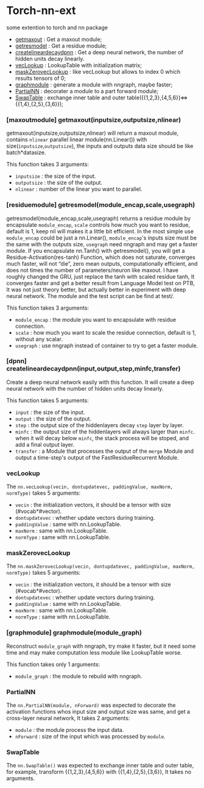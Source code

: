 # Torch-nn-ext
some extention to torch and nn package

 * [getmaxout](#getmaxout) : Get a maxout module;
 * [getresmodel](#getresmodel) : Get a residue module;
 * [createlineardecaydpnn](#createlineardecaydpnn) : Get a deep neural network, the number of hidden units decay linearly.
 * [vecLookup](#vecLookup) : LookupTable with initialization matrix;
 * [maskZerovecLookup](#maskZerovecLookup) : like vecLookup but allows to index 0 which results tensors of 0;
 * [graphmodule](#graphmodule) : generate a module with nngraph, maybe faster;
 * [PartialNN](#PartialNN) : decorater a module to a part forward module;
 * [SwapTable](#SwapTable) : exchange inner table and outer table({{1,2,3},{4,5,6}}<=>{{1,4},{2,5},{3,6}});

<a name='getmaxout'></a>
### [maxoutmodule] getmaxout(inputsize,outputsize,nlinear) ###
getmaxout(inputsize,outputsize,nlinear) will return a maxout module, contains `nlinear` parallel linear module(nn.Linear()) with size(`inputsize`,`outputsize`), the inputs and outputs data size should be like batch*datasize.

This function takes 3 arguments:
 * `inputsize` : the size of the input.
 * `outputsize` : the size of the output.
 * `nlinear` : number of the linear you want to parallel.

<a name='getresmodel'></a>
### [residuemodule] getresmodel(module_encap,scale,usegraph) ###
getresmodel(module_encap,scale,usegraph) returns a residue module by encapsulate `module_encap`, `scale` controls how much you want to residue, default is 1, keep nil will makes it a little bit efficient. In the most simple use `module_encap` could be just a nn.Linear(), `module_encap`'s inputs size must be the same with the outputs size, `usegraph` need nngraph and may get a faster module.
If you encapsulate nn.Tanh() with getresmodel(), you will get a Residue-Activation(res-tanh) Function, which does not saturate, converges much faster, will not “die”, zero mean outputs, computationally efficient, and does not times the number of parameters/neuron like maxout.
I have roughly changed the GRU, just replace the tanh with scaled residue tanh, It converges faster and get a better result from Language Model test on PTB, It was not just theory better, but actually better in experiment with deep neural network. The module and the test script can be find at test/.

This function takes 3 arguments:
 * `module_encap` : the module you want to encapsulate with residue connection.
 * `scale` : how much you want to scale the residue connection, default is 1, without any scalar.
 * `usegraph` : use nngraph instead of container to try to get a faster module.

<a name='createlineardecaydpnn'></a>
### [dpnn] createlineardecaydpnn(input,output,step,minfc,transfer) ###
Create a deep neural network easily with this function. It will create a deep neural network with the number of hidden units decay linearly.

This function takes 5 arguments:
 * `input` : the size of the input.
 * `output` : the size of the output.
 * `step` : the output size of the hiddenlayers decay `step` layer by layer.
 * `minfc` : the output size of the hiddenlayers will always larger than `minfc`. when it will decay below `minfc`, the stack process will be stoped, and add a final output layer.
 * `transfer` : a Module that processes the output of the `merge` Module and output a time-step's output of the FastResidueRecurrent Module.

<a name='vecLookup'></a>
### vecLookup ###

The `nn.vecLookup(vecin, dontupdatevec, paddingValue, maxNorm, normType)` takes 5 arguments:

 * `vecin` : the initialization vectors, it should be a tensor with size (#vocab*#vector).
 * `dontupdatevec` : whether update vectors during training.
 * `paddingValue` : same with nn.LookupTable.
 * `maxNorm` : same with nn.LookupTable.
 * `normType` : same with nn.LookupTable.

<a name='maskZerovecLookup'></a>
### maskZerovecLookup ###

The `nn.maskZerovecLookup(vecin, dontupdatevec, paddingValue, maxNorm, normType)` takes 5 arguments:

 * `vecin` : the initialization vectors, it should be a tensor with size (#vocab*#vector).
 * `dontupdatevec` : whether update vectors during training.
 * `paddingValue` : same with nn.LookupTable.
 * `maxNorm` : same with nn.LookupTable.
 * `normType` : same with nn.LookupTable.

<a name='graphmodule'></a>
### [graphmodule] graphmodule(module_graph) ###
Reconstruct `module_graph` with nngraph, try make it faster, but it need some time and may make computation less module like LookupTable worse.

This function takes only 1 arguments:
 * `module_graph` : the module to rebuild with nngraph.

<a name='PartialNN'></a>
### PartialNN ###

The `nn.PartialNN(module, nForward)` was expected to decorate the activation functions whos input size and output size was same, and get a cross-layer neural network, It takes 2 arguments:

 * `module` : the module process the input data.
 * `nForward` : size of the input which was processed by `module`.

<a name='SwapTable'></a>
### SwapTable ###

The `nn.SwapTable()` was expected to exchange inner table and outer table, for example, transform {{1,2,3},{4,5,6}} with {{1,4},{2,5},{3,6}}, It takes no arguments.
